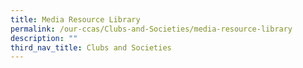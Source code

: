 ```yaml
---
title: Media Resource Library
permalink: /our-ccas/Clubs-and-Societies/media-resource-library
description: ""
third_nav_title: Clubs and Societies
---
```

